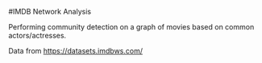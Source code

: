 #IMDB Network Analysis

Performing community detection on a graph of movies based on common actors/actresses.

Data from https://datasets.imdbws.com/